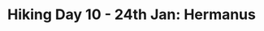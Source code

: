 ---
layout: post
title: "Hiking Day 10 - 24th Jan: Hermanus"
day_number: 10
post_id: 77
hike_date: 2009-01-24
km: 18.9
map_number: 6
destination: Hermanus
overnight: Trudy and Alan Blackshaw
terrain: Beach, paths and tar roads
nature_reserve: 
notes: NULL
start_coord_lat: NULL
start_coord_long: NULL
end_coord_lat: -34.4158
end_coord_long: 19.29405
start_coord: NULL
destination_coord: -34.4158,19.29405
file_name: 01-24.jpg
description: Hermanus.
link: http://www.cape2kosi.com/2009/01/24/hiking-day-10/
---